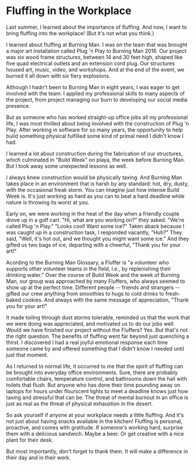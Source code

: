 # Fluffing in the Workplace

Last summer, I learned about the importance of fluffing. And now, I want to bring fluffing into the workplace! (But it's not what you think.)

I learned about fluffing at Burning Man. I was on the team that was brought a major art installation called Plug 'n Play to Burning Man 2016. Our project was six wood frame structures, between 14 and 30 feet high, shaped like five quad electrical outlets and an extension cord plug. Our structures housed art, music, video, and workshops. And at the end of the event, we burned it all down with six fiery explosions.

Although I hadn't been to Burning Man in eight years, I was eager to get involved with the team. I applied my professional skills to many aspects of the project, from project managing our burn to developing our social media presence.

But as someone who has worked straight-up office jobs all my professional life, I was most thrilled about being involved with the construction of Plug 'n Play. After working in software for so many years, the opportunity to help build something physical fulfilled some kind of primal need I didn't know I had.

I learned a lot about construction during the fabrication of our structures, which culminated in "Build Week" on playa, the week before Burning Man. But I took away some unexpected lessons as well.

I always knew construction would be physically taxing. And Burning Man takes place in an environment that is harsh by any standard: hot, dry, dusty, with the occasional freak storm. You can imagine just how intense Build Week is. It's just working as hard as you can to beat a hard deadline while nature is throwing its worst at you.

Early on, we were working in the heat of the day when a friendly couple drove up in a golf cart. "Hi, what are you working on?" they asked. "We're called Plug 'n Play." "Looks cool! Want some ice?" Taken aback because I was caught up in a construction task, I responded vacantly, "Huh?" They said, "Well, it's hot out, and we thought you might want some ice." And they gifted us two bags of ice, departing with a cheerful, "Thank you for your art!"

Acording to the Burning Man Glossary, a Fluffer is "a volunteer who supports other volunteer teams in the field, i.e., by replenishing their drinking water." Over the course of Build Week and the week of Burning Man, our group was approached by many Fluffers, who always seemed to show up at the perfect time. Different people -- friends and strangers -- gifted our crew anything from smoothies to hugs to cold drinks to fresh-baked cookies. And always with the same message of appreciation, "Thank you for your art!"

It made toiling through dust storms tolerable, reminded us that the work that we were doing was appreciated, and motivated us to do our jobs well. Would we have finished our project without the Fluffers? Yes. But that's not the right question. The benefits of fluffing went far beyond just quenching a thirst. I discovered I had a real joyful emotional response each time someone came by and offered something that I didn't know I needed until just that moment.

As I returned to normal life, it occurred to me that the spirit of fluffing can be brought into everyday office environments. Sure, there are probably comfortable chairs, temperature control, and bathrooms down the hall with toilets that flush. But anyone who has done their time pounding away on laptops for hours under flourscent lights to meet a deadline knows just how taxing and stressful that can be. The threat of mental burnout in an office is just as real as the threat of physical exhaustion in the desert.

So ask yourself if anyone at your workplace needs a little fluffing. And it's not just about having snacks available in the kitchen! Fluffing is personal, proactive, and comes with gratitude. If someone's working hard, surprise them with a delicious sandwich. Maybe a beer. Or get creative with a nice plant for their desk.

But most importantly, don't forget to thank them. It will make a difference in their day and in their work.
